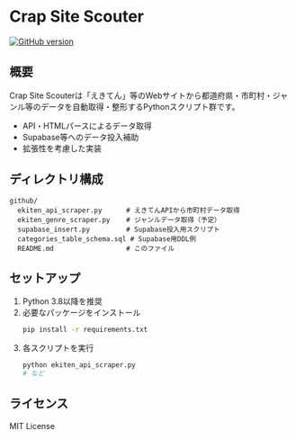 # Crap Site Scouter

[![GitHub version](https://badge.fury.io/gh/rinmon%2FCrap-Site-Scouter.svg)](https://badge.fury.io/gh/rinmon%2FCrap-Site-Scouter)

## 概要

Crap Site Scouterは「えきてん」等のWebサイトから都道府県・市町村・ジャンル等のデータを自動取得・整形するPythonスクリプト群です。

- API・HTMLパースによるデータ取得
- Supabase等へのデータ投入補助
- 拡張性を考慮した実装

## ディレクトリ構成

```
github/
  ekiten_api_scraper.py      # えきてんAPIから市町村データ取得
  ekiten_genre_scraper.py    # ジャンルデータ取得（予定）
  supabase_insert.py         # Supabase投入用スクリプト
  categories_table_schema.sql # Supabase用DDL例
  README.md                  # このファイル
```

## セットアップ

1. Python 3.8以降を推奨
2. 必要なパッケージをインストール
   ```sh
   pip install -r requirements.txt
   ```
3. 各スクリプトを実行
   ```sh
   python ekiten_api_scraper.py
   # など
   ```

## ライセンス
MIT License
